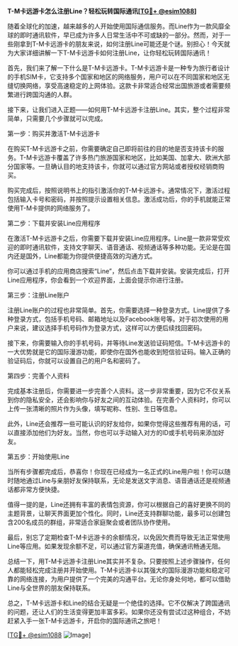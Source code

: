 **T-M卡远游卡怎么注册Line？轻松玩转国际通讯[[TG💪+ @esim1088](https://t.me/s/esim1088)]**

随着全球化的加速，越来越多的人开始使用国际通信服务。而Line作为一款风靡全球的即时通讯软件，早已成为许多人日常生活中不可或缺的一部分。然而，对于一些刚拿到T-M卡远游卡的朋友来说，如何注册Line可能还是个谜。别担心！今天就为大家详细讲解一下T-M卡远游卡如何注册Line，让你轻松玩转国际通讯！

首先，我们来了解一下什么是T-M卡远游卡。T-M卡远游卡是一种专为旅行者设计的手机SIM卡，它支持多个国家和地区的网络服务，用户可以在不同国家和地区无缝切换网络，享受高速稳定的上网体验。这款卡非常适合经常出国旅游或者需要频繁进行跨国沟通的人群。

接下来，让我们进入正题——如何用T-M卡远游卡注册Line。其实，整个过程非常简单，只需要几个步骤就可以完成。

第一步：购买并激活T-M卡远游卡

在购买T-M卡远游卡之前，你需要确定自己即将前往的目的地是否支持该卡的服务。T-M卡远游卡覆盖了许多热门旅游国家和地区，比如美国、加拿大、欧洲大部分国家等。一旦确认目的地支持该卡，你就可以通过官方网站或者授权经销商购买。

购买完成后，按照说明书上的指引激活你的T-M卡远游卡。通常情况下，激活过程包括输入卡号和密码，并按照提示设置相关信息。激活成功后，你的手机就能正常使用T-M卡提供的网络服务了。

第二步：下载并安装Line应用程序

在激活T-M卡远游卡之后，你需要下载并安装Line应用程序。Line是一款非常受欢迎的即时通讯软件，支持文字聊天、语音通话、视频通话等多种功能。无论是在国内还是国外，Line都能为你提供便捷高效的沟通方式。

你可以通过手机的应用商店搜索“Line”，然后点击下载并安装。安装完成后，打开Line应用程序，你会看到一个欢迎界面，上面会提示你进行注册。

第三步：注册Line账户

注册Line账户的过程也非常简单。首先，你需要选择一种登录方式。Line提供了多种登录方式，包括手机号码、邮箱地址以及Facebook账号等。对于初次使用的用户来说，建议选择手机号码作为登录方式，这样可以方便后续找回密码。

接下来，你需要输入你的手机号码，并等待Line发送验证码短信。T-M卡远游卡的一大优势就是它的国际漫游功能，即使你在国外也能收到短信验证码。输入正确的验证码后，你就可以设置自己的用户名和密码了。

第四步：完善个人资料

完成基本注册后，你需要进一步完善个人资料。这一步非常重要，因为它不仅关系到你的隐私安全，还会影响你与好友之间的互动体验。在完善个人资料时，你可以上传一张清晰的照片作为头像，填写昵称、性别、生日等信息。

此外，Line还会推荐一些可能认识的好友给你，如果你觉得这些推荐有用的话，可以直接添加他们为好友。当然，你也可以手动输入对方的ID或手机号码来添加好友。

第五步：开始使用Line

当所有步骤都完成后，恭喜你！你现在已经成为一名正式的Line用户啦！你可以随时随地通过Line与亲朋好友保持联系，无论是发送文字消息、语音通话还是视频通话都非常方便快捷。

值得一提的是，Line还拥有丰富的表情包资源，你可以根据自己的喜好更换不同的主题背景，让聊天界面更加个性化。同时，Line还支持群聊功能，最多可以创建包含200名成员的群组，非常适合家庭聚会或者团队协作使用。

最后，别忘了定期检查T-M卡远游卡的余额情况，以免因欠费而导致无法正常使用Line等应用。如果发现余额不足，可以通过官方渠道充值，确保通讯畅通无阻。

总结一下，用T-M卡远游卡注册Line其实并不复杂。只要按照上述步骤操作，任何人都能轻松完成注册并开始使用。T-M卡远游卡以其强大的国际漫游功能和稳定可靠的网络连接，为用户提供了一个完美的沟通平台。无论你身处何地，都可以借助Line与全世界的朋友保持联系。

总之，T-M卡远游卡和Line的结合无疑是一个绝佳的选择。它不仅解决了跨国通讯的问题，还让人们的生活变得更加丰富多彩。如果你还没有尝试过这种组合，不妨赶紧入手一张T-M卡远游卡，开启你的国际通讯之旅吧！

[[TG💪+ @esim1088](https://t.me/s/esim1088) ![Image](https://i.postimg.cc/4NQfJmqS/Snipaste-2025-05-13-00-14-12.png)]
